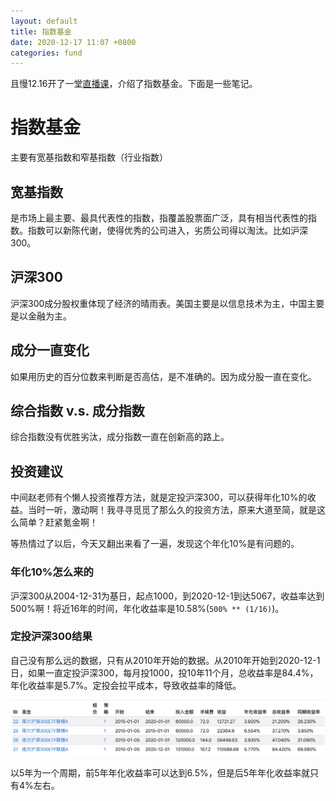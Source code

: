 ```yaml
---
layout: default
title: 指数基金
date: 2020-12-17 11:07 +0800
categories: fund
---
```


且慢12.16开了一堂[直播课][1]，介绍了指数基金。下面是一些笔记。

# 指数基金

主要有宽基指数和窄基指数（行业指数）

## 宽基指数

是市场上最主要、最具代表性的指数，指覆盖股票面广泛，具有相当代表性的指数。指数可以新陈代谢，使得优秀的公司进入，劣质公司得以淘汰。比如沪深300。

## 沪深300

沪深300成分股权重体现了经济的晴雨表。美国主要是以信息技术为主，中国主要是以金融为主。

## 成分一直变化

如果用历史的百分位数来判断是否高估，是不准确的。因为成分股一直在变化。

## 综合指数 v.s. 成分指数

综合指数没有优胜劣汰，成分指数一直在创新高的路上。

## 投资建议

中间赵老师有个懒人投资推荐方法，就是定投沪深300，可以获得年化10%的收益。当时一听，激动啊！我寻寻觅觅了那么久的投资方法，原来大道至简，就是这么简单？赶紧氪金啊！

等热情过了以后，今天又翻出来看了一遍，发现这个年化10%是有问题的。

### 年化10%怎么来的

沪深300从2004-12-31为基日，起点1000，到2020-12-1到达5067，收益率达到500%啊！将近16年的时间，年化收益率是10.58%(`500% ** (1/16)`)。

### 定投沪深300结果

自己没有那么远的数据，只有从2010年开始的数据。从2010年开始到2020-12-1日，如果一直定投沪深300，每月投1000，投10年11个月，总收益率是84.4%，年化收益率是5.7%。定投会拉平成本，导致收益率的降低。

![img](/images/auto_investment_plan_regression.png)

以5年为一个周期，前5年年化收益率可以达到6.5%，但是后5年年化收益率就只有4%左右。


[1]: https://appc4mavcgy3113.h5.xiaoeknow.com/content_page/eyJ0eXBlIjoxMiwicmVzb3VyY2VfdHlwZSI6NCwicmVzb3VyY2VfaWQiOiJsXzVmZDljYjIxZTRiMDRkYjdjMDk1M2ZhMCIsInByb2R1Y3RfaWQiOiIiLCJhcHBfaWQiOiJhcHBjNG1hdmNHeTMxMTMiLCJleHRyYV9kYXRhIjowfQ?app_id=appc4mavcGy3113&entry=2&entry_type=2001